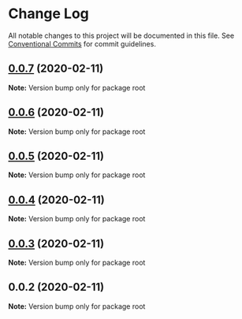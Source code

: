 # Change Log

All notable changes to this project will be documented in this file.
See [Conventional Commits](https://conventionalcommits.org) for commit guidelines.

## [0.0.7](https://github.com/prismicio/sm-commons/compare/v0.0.6...v0.0.7) (2020-02-11)

**Note:** Version bump only for package root

## [0.0.6](https://github.com/prismicio/sm-commons/compare/v0.0.5...v0.0.6) (2020-02-11)

**Note:** Version bump only for package root

## [0.0.5](https://github.com/prismicio/sm-commons/compare/v0.0.4...v0.0.5) (2020-02-11)

**Note:** Version bump only for package root

## [0.0.4](https://github.com/prismicio/sm-commons/compare/v0.0.3...v0.0.4) (2020-02-11)

**Note:** Version bump only for package root

## [0.0.3](https://github.com/prismicio/sm-commons/compare/v0.0.2...v0.0.3) (2020-02-11)

**Note:** Version bump only for package root

## 0.0.2 (2020-02-11)

**Note:** Version bump only for package root

